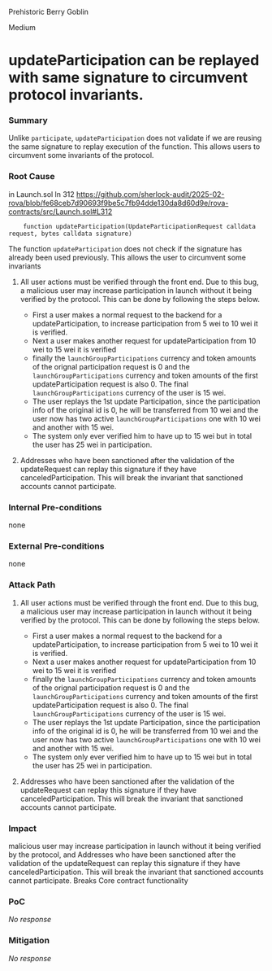 Prehistoric Berry Goblin

Medium

# updateParticipation can be replayed with same signature to circumvent protocol invariants.

### Summary

Unlike `participate`, `updateParticipation` does not validate if we are reusing the same signature to replay execution of the function. This allows users to circumvent some invariants of the protocol. 

### Root Cause

in Launch.sol ln 312
https://github.com/sherlock-audit/2025-02-rova/blob/fe68ceb7d90693f9be5c7fb94dde130da8d60d9e/rova-contracts/src/Launch.sol#L312

```solidity
    function updateParticipation(UpdateParticipationRequest calldata request, bytes calldata signature)
```
The function `updateParticipation` does not check if the signature has already been used previously. This allows the user to circumvent some invariants

1. All user actions must be verified through the front end. Due to this bug, a malicious user may increase participation in launch without it being verified by the protocol. This can be done by following the steps below.
    - First a user makes a normal request to the backend for a updateParticipation, to increase participation from 5 wei to 10 wei it is verified.
    - Next a user makes another request for updateParticipation from 10 wei to 15 wei it is verified
    - finally the `launchGroupParticipations` currency and token amounts of the orignal participation request is 0 and the `launchGroupParticipations` currency and token amounts of the first updateParticipation request is also 0. The final `launchGroupParticipations` currency of the user is 15 wei.
    - The user replays the 1st update Participation, since the participation info of the original id is 0, he will be transferred from 10 wei and the user now has two active `launchGroupParticipations` one with 10 wei and another with 15 wei. 
    - The system only ever verified him to have up to 15 wei but in total the user has 25 wei in participation.

2. Addresses who have been sanctioned after the validation of the updateRequest can replay this signature if they have canceledParticipation. This will break the invariant that sanctioned accounts cannot participate.




### Internal Pre-conditions

none

### External Pre-conditions

none

### Attack Path

1. All user actions must be verified through the front end. Due to this bug, a malicious user may increase participation in launch without it being verified by the protocol. This can be done by following the steps below.
    - First a user makes a normal request to the backend for a updateParticipation, to increase participation from 5 wei to 10 wei it is verified.
    - Next a user makes another request for updateParticipation from 10 wei to 15 wei it is verified
    - finally the `launchGroupParticipations` currency and token amounts of the orignal participation request is 0 and the `launchGroupParticipations` currency and token amounts of the first updateParticipation request is also 0. The final `launchGroupParticipations` currency of the user is 15 wei.
    - The user replays the 1st update Participation, since the participation info of the original id is 0, he will be transferred from 10 wei and the user now has two active `launchGroupParticipations` one with 10 wei and another with 15 wei. 
    - The system only ever verified him to have up to 15 wei but in total the user has 25 wei in participation.

2. Addresses who have been sanctioned after the validation of the updateRequest can replay this signature if they have canceledParticipation. This will break the invariant that sanctioned accounts cannot participate.

### Impact

 malicious user may increase participation in launch without it being verified by the protocol, and Addresses who have been sanctioned after the validation of the updateRequest can replay this signature if they have canceledParticipation. This will break the invariant that sanctioned accounts cannot participate. Breaks Core contract functionality

### PoC

_No response_

### Mitigation

_No response_